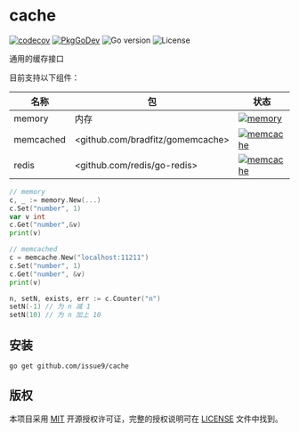 # cache

[![codecov](https://codecov.io/gh/issue9/cache/branch/master/graph/badge.svg)](https://codecov.io/gh/issue9/cache)
[![PkgGoDev](https://pkg.go.dev/badge/github.com/issue9/cache)](https://pkg.go.dev/github.com/issue9/cache)
![Go version](https://img.shields.io/github/go-mod/go-version/issue9/cache)
![License](https://img.shields.io/github/license/issue9/cache)

通用的缓存接口

目前支持以下组件：

名称       | 包                                   | 状态
-----------|--------------------------------------|-----
memory     | 内存                                 | [![memory](https://github.com/issue9/cache/workflows/memory/badge.svg)](https://github.com/issue9/cache/actions?query=workflow%3Amemory)
memcached  | <github.com/bradfitz/gomemcache>     | [![memcache](https://github.com/issue9/cache/workflows/memcached/badge.svg)](https://github.com/issue9/cache/actions?query=workflow%3Amemcached)
redis      | <github.com/redis/go-redis>          | [![memcache](https://github.com/issue9/cache/workflows/redis/badge.svg)](https://github.com/issue9/cache/actions?query=workflow%3Aredis)

```go
// memory
c, _ := memory.New(...)
c.Set("number", 1)
var v int
c.Get("number",&v)
print(v)

// memcached
c = memcache.New("localhost:11211")
c.Set("number", 1)
c.Get("number", &v)
print(v)

n, setN, exists, err := c.Counter("n")
setN(-1) // 为 n 减 1
setN(10) // 为 n 加上 10
```

## 安装

```shell
go get github.com/issue9/cache
```

## 版权

本项目采用 [MIT](https://opensource.org/licenses/MIT) 开源授权许可证，完整的授权说明可在 [LICENSE](LICENSE) 文件中找到。
